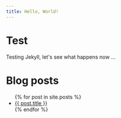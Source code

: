 ```yaml
---
title: Hello, World!
---
```


# Test

Testing Jekyll, let's see what happens now ...

# Blog posts

<ul>
  {% for post in site.posts %}
    <li>
      <a href="{{ post.url }}">{{ post.title }}</a>
    </li>
  {% endfor %}
</ul>
